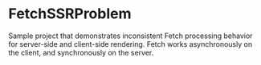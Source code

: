 # FetchSSRProblem
Sample project that demonstrates inconsistent Fetch processing behavior for server-side and client-side rendering. Fetch works asynchronously on the client, and synchronously on the server. 
